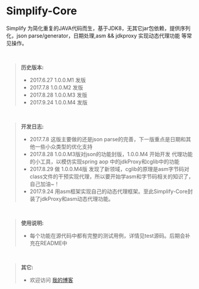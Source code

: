 # Simplify-Core

 
Simplify 为简化重复的JAVA代码而生，基于JDK8，无其它jar包依赖，提供序列化，json parse/generator，日期处理,asm && jdkproxy 实现动态代理功能 等常见操作。

<br />

> **历史版本:**
> - 2017.6.27 1.0.0.M1 发版  
> - 2017.7.8 1.0.0.M2 发版
> - 2017.8.28 1.0.0.M3 发版 
> - 2017.9.24 1.0.0.M4 发版 
<br />

> **开发日志:**
> - 2017.7.8 这版主要做的还是json parse的完善，下一版重点是日期和其他一些小众类型的优化支持
> - 2017.8.28  1.0.0.M3版对json的功能封版，1.0.0.M4 开始开发 代理功能的小工具，以模仿实现spring aop 中的jdkProxy和cglib中的功能
> - 2017.8.29  做 1.0.0.M4版 发现了新领域，cglib的原理是asm字节码对class文件的干预实现代理，所以要开始学asm和字节码相关的知识了，自己加油~！
> - 2017.9.24  用asm框架实现自己的动态代理框架。至此Simplify-Core封装了jdkProxy和asm动态代理功能。
<br />

> **使用说明:**  
> - 每个功能在源代码中都有完整的测试用例，详情见test源码。后期会补充在README中

<br />

> **其它:**  
> - 欢迎访问 [我的博客](http://blog.csdn.net/lovejj1994)